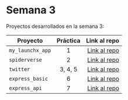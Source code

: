 # Semana 3 

Proyectos desarrollados en la semana 3:

| Proyecto | Práctica | Link al repo |
| ------------- |:-------------:| -----:|
|`my_launchx_app`|1|[Link al repo](https://github.com/PaolaDaft/my_launchx_app)|
|`spiderverse`|2|[Link al repo](https://github.com/PaolaDaft/spiderverse)|
|`twitter`|3, 4, 5|[Link al repo](https://github.com/PaolaDaft/Twitter_JS)|
|`express_basic`|6|[Link al repo](https://github.com/PaolaDaft/express_basic)|
|`express_api`|7|[Link al repo](https://github.com/PaolaDaft/express_api)|
